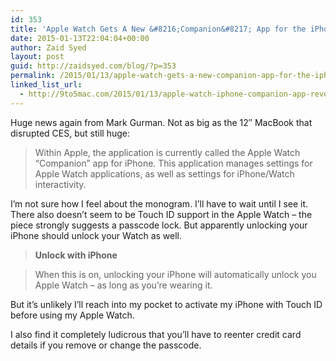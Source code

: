 ```yaml
---
id: 353
title: 'Apple Watch Gets A New &#8216;Companion&#8217; App for the iPhone'
date: 2015-01-13T22:04:04+00:00
author: Zaid Syed
layout: post
guid: http://zaidsyed.com/blog/?p=353
permalink: /2015/01/13/apple-watch-gets-a-new-companion-app-for-the-iphone/
linked_list_url:
  - http://9to5mac.com/2015/01/13/apple-watch-iphone-companion-app-revealed-with-new-watch-features-monograms/
---
```

Huge news again from Mark Gurman. Not as big as the 12&#8243; MacBook that disrupted CES, but still huge:

> Within Apple, the application is currently called the Apple Watch “Companion” app for iPhone. This application manages settings for Apple Watch applications, as well as settings for iPhone/Watch interactivity. 

I&#8217;m not sure how I feel about the monogram. I&#8217;ll have to wait until I see it. There also doesn&#8217;t seem to be Touch ID support in the Apple Watch &#8211; the piece strongly suggests a passcode lock. But apparently unlocking your iPhone should unlock your Watch as well.

> **Unlock with iPhone**
    
> When this is on, unlocking your iPhone will automatically unlock you Apple Watch – as long as you&#8217;re wearing it. 

But it&#8217;s unlikely I&#8217;ll reach into my pocket to activate my iPhone with Touch ID before using my Apple Watch.

I also find it completely ludicrous that you&#8217;ll have to reenter credit card details if you remove or change the passcode.
